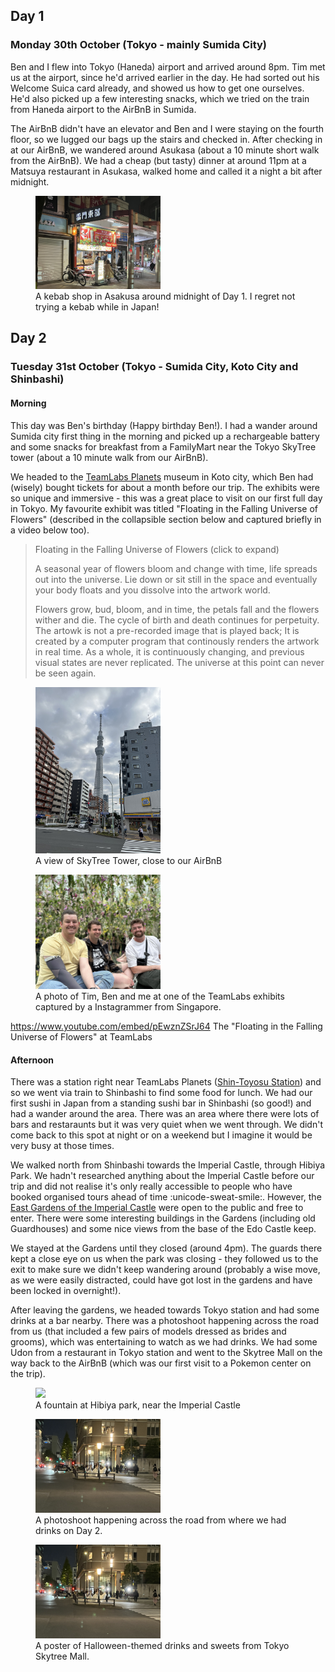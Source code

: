 ## Day 1 

### Monday 30th October (Tokyo - mainly Sumida City)

Ben and I flew into Tokyo (Haneda) airport and arrived around 8pm. 
Tim met us at the airport, since he'd arrived earlier in the day.
He had sorted out his Welcome Suica card already, and showed us how to get one ourselves. 
He'd also picked up a few interesting snacks, which we tried on the train from Haneda airport to the AirBnB in Sumida.

The AirBnB didn't have an elevator and Ben and I were staying on the fourth floor, so we lugged our bags up the stairs and checked in.
After checking in at our AirBnB, we wandered around Asukasa (about a 10 minute short walk from the AirBnB). 
We had a cheap (but tasty) dinner at around 11pm at a Matsuya restaurant in Asukasa, walked home and called it a night a bit after midnight.

<figure>
    <img src="images/asakusa_kebab.jpg" style="max-width: 200px">
    <figcaption>A kebab shop in Asakusa around midnight of Day 1. I regret not trying a kebab while in Japan!</figcaption>
</figure>

## Day 2 

### Tuesday 31st October (Tokyo - Sumida City, Koto City and Shinbashi)

#### Morning

This day was Ben's birthday (Happy birthday Ben!). 
I had a wander around Sumida city first thing in the morning and picked up a rechargeable battery and some snacks for breakfast from a FamilyMart near the Tokyo SkyTree tower (about a 10 minute walk from our AirBnB).

We headed to the [TeamLabs Planets]() museum in Koto city, which Ben had (wisely) bought tickets for about a month before our trip. 
The exhibits were so unique and immersive - this was a great place to visit on our first full day in Tokyo.
My favourite exhibit was titled "Floating in the Falling Universe of Flowers" (described in the collapsible section below and captured briefly in a video below too).

> Floating in the Falling Universe of Flowers (click to expand)
> 
> A seasonal year of flowers bloom and change with time, life spreads out into the universe.
> Lie down or sit still in the space and eventually your body floats and you dissolve into the artwork world.
>
> Flowers grow, bud, bloom, and in time, the petals fall and the flowers wither and die. 
> The cycle of birth and death continues for perpetuity.
> The artowk is not a pre-recorded image that is played back; It is created by a computer program that continously renders the artwork in real time. As a whole, it is continuously changing, and previous visual states are never replicated. The universe at this point can never be seen again.

<figure>
    <img src="images/sumida_skytree.jpg" style="max-width: 200px">
    <figcaption>A view of SkyTree Tower, close to our AirBnB</figcaption>
</figure>

<figure>
    <img src="images/teamlab_trio.jpg" style="max-width: 200px">
    <figcaption>A photo of Tim, Ben and me at one of the TeamLabs exhibits captured by a Instagrammer from Singapore.</figcaption>
</figure>

https://www.youtube.com/embed/pEwznZSrJ64
The "Floating in the Falling Universe of Flowers" at TeamLabs

#### Afternoon

There was a station right near TeamLabs Planets ([Shin-Toyosu Station](https://www.google.com/maps/place/Shin-Toyosu+Sta./@35.6488721,139.7909563,16.59z/data=!4m14!1m7!3m6!1s0x60188908e728e749:0x6de450c94bd3d622!2steamLab+Planets!8m2!3d35.6491207!4d139.7897739!16s%2Fg%2F11ghxr0p5m!3m5!1s0x601889976d9833b5:0x13a47c7d3116ff75!8m2!3d35.6487318!4d139.7901697!16s%2Fm%2F02vmjgw?entry=ttu)) and so we went via train to Shinbashi to find some food for lunch.
We had our first sushi in Japan from a standing sushi bar in Shinbashi (so good!) and had a wander around the area.
There was an area where there were lots of bars and restaraunts but it was very quiet when we went through.
We didn't come back to this spot at night or on a weekend but I imagine it would be very busy at those times.

We walked north from Shinbashi towards the Imperial Castle, through Hibiya Park.
We hadn't researched anything about the Imperial Castle before our trip and did not realise it's only really accessible to people who have booked organised tours ahead of time :unicode-sweat-smile:.
However, the [East Gardens of the Imperial Castle](https://www.google.com/maps/place/The+East+Gardens+of+the+Imperial+Palace/@35.6867824,139.7545696,17z/data=!3m1!4b1!4m6!3m5!1s0x60188c13425af13d:0xa31b000a35db03f9!8m2!3d35.6867824!4d139.7571445!16s%2Fm%2F0nbczmq?entry=ttu) were open to the public and free to enter.
There were some interesting buildings in the Gardens (including old Guardhouses) and some nice views from the base of the Edo Castle keep.

We stayed at the Gardens until they closed (around 4pm).
The guards there kept a close eye on us when the park was closing - they followed us to the exit to make sure we didn't keep wandering around (probably a wise move, as we were easily distracted, could have got lost in the gardens and have been locked in overnight!).

After leaving the gardens, we headed towards Tokyo station and had some drinks at a bar nearby. 
There was a photoshoot happening across the road from us (that included a few pairs of models dressed as brides and grooms), which was entertaining to watch as we had drinks.
We had some Udon from a restaurant in Tokyo station and went to the Skytree Mall on the way back to the AirBnB (which was our first visit to a Pokemon center on the trip).

<figure>
    <img src="images/tokyo_park_fountain.jpg" style="max-width: 200px">
    <figcaption>A fountain at Hibiya park, near the Imperial Castle</figcaption>
</figure>

<figure>
    <img src="images/tokyo_photoshoot.jpg" style="max-width: 200px">
    <figcaption>A photoshoot happening across the road from where we had drinks on Day 2.</figcaption>
</figure>

<figure>
    <img src="images/tokyo_photoshoot.jpg" style="max-width: 200px">
    <figcaption>A poster of Halloween-themed drinks and sweets from Tokyo Skytree Mall.</figcaption>
</figure>


